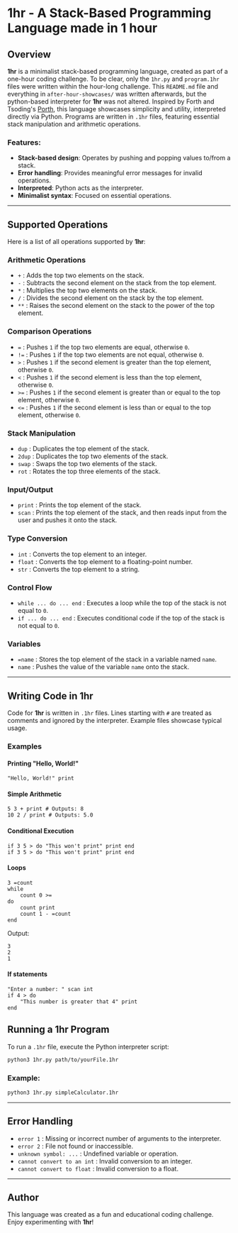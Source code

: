 # 1hr - A Stack-Based Programming Language made in 1 hour

## Overview

**1hr** is a minimalist stack-based programming language, created as part of a one-hour coding challenge. To be clear, only the `1hr.py` and `program.1hr` files were  written within the hour-long challenge. This `README.md` file and everything in `after-hour-showcases/` was written afterwards, but the python-based interpreter for **1hr** was not altered. Inspired by Forth and Tsoding's [Porth](https://gitlab.com/tsoding/porth), this language showcases simplicity and utility, interpreted directly via Python. Programs are written in `.1hr` files, featuring essential stack manipulation and arithmetic operations.

### Features:
- **Stack-based design**: Operates by pushing and popping values to/from a stack.
- **Error handling**: Provides meaningful error messages for invalid operations.
- **Interpreted**: Python acts as the interpreter.
- **Minimalist syntax**: Focused on essential operations.

---

## Supported Operations

Here is a list of all operations supported by **1hr**:

### Arithmetic Operations
- `+` : Adds the top two elements on the stack.
- `-` : Subtracts the second element on the stack from the top element.
- `*` : Multiplies the top two elements on the stack.
- `/` : Divides the second element on the stack by the top element.
- `**` : Raises the second element on the stack to the power of the top element.

### Comparison Operations
- `=` : Pushes `1` if the top two elements are equal, otherwise `0`.
- `!=` : Pushes `1` if the top two elements are not equal, otherwise `0`.
- `>` : Pushes `1` if the second element is greater than the top element, otherwise `0`.
- `<` : Pushes `1` if the second element is less than the top element, otherwise `0`.
- `>=` : Pushes `1` if the second element is greater than or equal to the top element, otherwise `0`.
- `<=` : Pushes `1` if the second element is less than or equal to the top element, otherwise `0`.

### Stack Manipulation
- `dup` : Duplicates the top element of the stack.
- `2dup` : Duplicates the top two elements of the stack.
- `swap` : Swaps the top two elements of the stack.
- `rot` : Rotates the top three elements of the stack.

### Input/Output
- `print` : Prints the top element of the stack.
- `scan` : Prints the top element of the stack, and then reads input from the user and pushes it onto the stack.

### Type Conversion
- `int` : Converts the top element to an integer.
- `float` : Converts the top element to a floating-point number.
- `str` : Converts the top element to a string.

### Control Flow
- `while ... do ... end` : Executes a loop while the top of the stack is not equal to `0`.
- `if ... do ... end` : Executes conditional code if the top of the stack is not equal to `0`.

### Variables
- `=name` : Stores the top element of the stack in a variable named `name`.
- `name` : Pushes the value of the variable `name` onto the stack.

---

## Writing Code in 1hr

Code for **1hr** is written in `.1hr` files. Lines starting with `#` are treated as comments and ignored by the interpreter. Example files showcase typical usage.

### Examples

#### Printing "Hello, World!"
```1hr
"Hello, World!" print
```

#### Simple Arithmetic
```1hr
5 3 + print # Outputs: 8
10 2 / print # Outputs: 5.0
```

#### Conditional Execution
```1hr
if 3 5 > do "This won't print" print end
if 3 5 > do "This won't print" print end
```

#### Loops
```1hr
3 =count
while
    count 0 >=
do
    count print
    count 1 - =count
end
```
Output:
```
3
2
1
```

#### If statements
```1hr
"Enter a number: " scan int
if 4 > do
    "This number is greater that 4" print
end
```

## Running a 1hr Program

To run a `.1hr` file, execute the Python interpreter script:

```bash
python3 1hr.py path/to/yourFile.1hr
```

### Example:
```bash
python3 1hr.py simpleCalculator.1hr
```

---

## Error Handling
- `error 1` : Missing or incorrect number of arguments to the interpreter.
- `error 2` : File not found or inaccessible.
- `unknown symbol: ...` : Undefined variable or operation.
- `cannot convert to an int` : Invalid conversion to an integer.
- `cannot convert to float` : Invalid conversion to a float.

---

## Author
This language was created as a fun and educational coding challenge. Enjoy experimenting with **1hr**!
